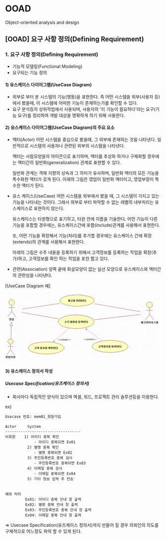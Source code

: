 # OOAD

Object-oriented analysis and design

## [OOAD] 요구 사항 정의(Defining Requirement)

 

### 1. 요구 사항 정의(Defining Requirement)

- 기능적 모델링(Functional Modeling)
- 요구되는 기능 정의

 

#### 1)  유스케이스 다이어그램(UseCase Diagram)

- 외부로 부터 본 시스템의 기능(행동)을 표현한다. 즉 어떤 시스템을 외부(사용자 등)에서 봤을때, 이 시스템에 어떠한 기능이 존재하는가를 확인할 수 있다.
- 요구 분석등의 상위작업에서 사용되며, 사용자의 '이 기능이 필요하다'라는 요구(기능 요구)를 정리하여 개발 대상을 명확하게 하기 위해 사용한다.



 #### 2) 유스케이스 다이어그램(UseCase Diagram)의 주요 요소 

- 액터(Actor)
  어떤 시스템을 중심으로 봤을때,  그 외부에 존재하는 것을 나타낸다. 일반적으로 시스템의 사용자나 관련된 외부의 시스템을 나타낸다.

  액터는 사람모양을의 아이콘으로 표기하며, 액터를 추상화 하거나 구체화할 경우에는 액터간의 일반화(generalization) 관계로 표현할 수 있다.

  일반화 관계는 객체 지향의 상속과 그 의미가 유사하며, 일반화 액터의 모든 기능을 특수화한 액터가 갖게 된다. 아래의 그림은 영업이 일반화 액터이고, 영업부장이 특수한 액터가 된다.

- 유스 케이스(UseCase)
  어떤 시스템을 외부에서 봤을 때, 그 시스템이 가지고 있는 기능을 나타내는 것이다. 
  그래서 외부로 부터 파악할 수 없는 레벨의 내부처리는 유스케이스로 표현하지 않는다.

  유스케이스는 타원형으로 표기하고, 타원 안에 이름을 기술한다. 어떤 기능이 다른 기능을 포함할 경우에는, 유스케이스간에 포함(include)관계를 사용해서 표현한다.

  또, 어떤 기능을 확장해서 기능(처리)를 추가할 경우에는 유스케이스 간에 확장(extends)의 관계를 사용해서 표현한다.


  아래의 그림은 수주 내용을 등록하기 위해서 고객정보를 등록하는 작업을 확장(추가)하고, 고객정보를 확인 하는 작업을  포한 함고 있다.

- 관련(Association)
  양쪽 끝에 화살모양이 없는 실선 모양으로 유스케이스와 액터간의 관련성을 나타낸다.

[UseCase Diagram 예]

![image-20211102092252353](OOAD_1102.assets/image-20211102092252353.png)



#### 3) 유스케이스 정의서 작성

##### Usecase Specification(유즈케이스 정의서)

- 회사마다 독립적인 양식이 있으며 엑셀, 워드, 프로젝트 관리 솔루션등을 이용한다. 

ex)

```
Usecase 번호: mem01_회원가입
 
Actor     System
----------------------------------
비회원    1) 아이디 중복 확인
             - 아이디 중복되면 Ex01
          2) 별명 중복 확인
             - 별명 중복되면 Ex02
          3) 주민등록번호 중복 검사
             - 주민등록번호 중복되면 Ex03 
          4) 이메일 중복 검사
             - 이메일 중복되면 Ex04 
          5) 기타 정보 입력 후 전송
 
 
예외 처리
         Ex01: 아이디 중복 안내 창 출력
         Ex02: 별명 중복 안내 창 출력
         Ex03: 주민등록번호 중복 안내 창 출력
         Ex04: 이메일 중복 안내 창 출력
```

=> Usecase Specification(유즈케이스 정의서)까지 만들어 질 경우 의뢰인의 의도를 구체적으로 어느정도 파악 할 수 있게 된다.





















